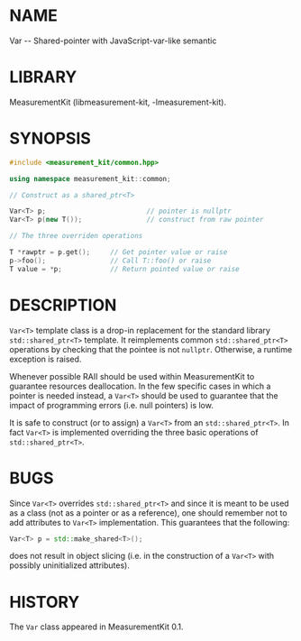 # NAME
Var -- Shared-pointer with JavaScript-var-like semantic

# LIBRARY
MeasurementKit (libmeasurement-kit, -lmeasurement-kit).

# SYNOPSIS
```C++
#include <measurement_kit/common.hpp>

using namespace measurement_kit::common;

// Construct as a shared_ptr<T>

Var<T> p;                         // pointer is nullptr
Var<T> p(new T());                // construct from raw pointer

// The three overriden operations

T *rawptr = p.get();     // Get pointer value or raise
p->foo();                // Call T::foo() or raise
T value = *p;            // Return pointed value or raise
```

# DESCRIPTION

`Var<T>` template class is a drop-in replacement for the
standard library `std::shared_ptr<T>` template. It reimplements common
`std::shared_ptr<T>` operations by checking that the pointee is not
`nullptr`. Otherwise, a runtime exception is raised.

Whenever possible RAII should be used within MeasurementKit to guarantee
resources deallocation. In the few specific cases in which a pointer is
needed instead, a `Var<T>` should be used to guarantee that the
impact of programming errors (i.e. null pointers) is low.

It is safe to construct (or to assign) a `Var<T>` from an
`std::shared_ptr<T>`. In fact `Var<T>` is implemented overriding
the three basic operations of `std::shared_ptr<T>`.

# BUGS

Since `Var<T>` overrides `std::shared_ptr<T>` and since it is
meant to be used as a class (not as a pointer or as a reference), one should
remember not to add attributes to `Var<T>` implementation. This
guarantees that the following:

```C++
Var<T> p = std::make_shared<T>();
```

does not result in object slicing (i.e. in the construction of a
`Var<T>` with possibly uninitialized attributes).

# HISTORY

The `Var` class appeared in MeasurementKit 0.1.
